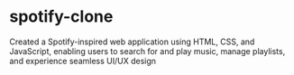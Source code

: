 # spotify-clone
Created a Spotify-inspired web application using HTML, CSS, and JavaScript, enabling  users to search for and play music, manage playlists, and experience seamless UI/UX  design

